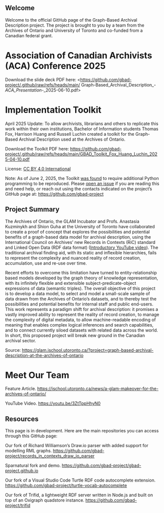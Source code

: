 ## Welcome

Welcome to the official GitHub page of the Graph-Based Archival Description project. The project is brought to you by a team from the Archives of Ontario and University of Toronto and co-funded from a Canadian federal grant.

# Association of Canadian Archivists (ACA) Conference 2025

Download the slide deck PDF here: <https://github.com/gbad-project/.github/raw/refs/heads/main/
Graph-Based_Archival_Description_-_ACA_Presentation_-_2025-06-10.pdf>

# Implementation Toolkit

April 2025 Update: To allow archivists, librarians and others to replicate this work within their own institutions, Bachelor of Information students Thomas Fox, Harrison Huang and Russell Luchin created a toolkit for the Graph-Based Archival Description used at the Archives of Ontario.

Download the Toolkit PDF here:
<https://github.com/gbad-project/.github/raw/refs/heads/main/GBAD_Toolkit_Fox_Huang_Luchin_2025-04-10.pdf>

License: [CC BY 4.0 International](https://creativecommons.org/licenses/by/4.0/)

Note: As of June 2, 2025, the Toolkit [was found](https://github.com/gbad-project/records_in_contexts_draw_io_parser/tree/99cdb78637abbe14e2a0cad3f63b0ca7d1df0c30/reproduce_gbad_toolkit) to require additional Python programming to be reproduced. Please [open an issue](https://github.com/gbad-project/records_in_contexts_draw_io_parser/issues/new) if you are reading this and need help, or reach out using the contacts indicated on the
project’s GitHub page at: <https://github.com/gbad-project>

## Project Summary

The Archives of Ontario, the GLAM Incubator and Profs. Anastasia Kuzminykh and Shion Guha at the University of Toronto have collaborated to create a proof of concept that explores the possibilities and potential benefits of a graph-based data model for archival description, using the International Council on Archives’ new Records in Contexts (RiC) standard and Linked Open Data (RDF data format) ([Introductory YouTube video](https://youtu.be/TLHU_0QKOWQ)). The traditional archival finding aid, with its static and inflexible hierarchies, fails to represent the complexity and nuanced reality of record creation, accumulation, use and re-use over time.

Recent efforts to overcome this limitation have turned to entity-relationship based models developed by the graph theory of knowledge representation, with its infinitely flexible and extensible subject-predicate-object expressions of data (semantic triples). The overall objective of this project is to develop a data model, to select and model a small-scale sample of data drawn from the Archives of Ontario’s datasets, and to thereby test the possibilities and potential benefits for internal staff and public end-users. This work represents a paradigm shift for archival description: it promises a vastly improved ability to represent the reality of record creation, to manage the complexity of digital metadata, to allow machine-readable encoding of meaning that enables complex logical inferences and search capabilities, and to connect currently siloed datasets with related data across the world. In short, this proposed project will break new ground in the Canadian archival sector.

Source: <https://glam.ischool.utoronto.ca/?project=graph-based-archival-description-at-the-archives-of-ontario>

# Meet Our Team

Feature Article. <https://ischool.utoronto.ca/news/a-glam-makeover-for-the-archives-of-ontario/>

YouTube Video. <https://youtu.be/3ZtTppHhyN0>

## Resources

This page is in development. Here are the main repositories you can access through this GitHub page:

Our fork of Richard Williamson’s Draw.io parser with added support for modelling RML graphs. <https://github.com/gbad-project/records_in_contexts_draw_io_parser>

Sparnatural fork and demo. <https://github.com/gbad-project/gbad-project.github.io>

Our fork of a Visual Studio Code Turtle RDF code autocomplete extension. <https://github.com/gbad-project/turtle-vocab-autocomplete>

Our fork of Trifid, a lightweight RDF server written in Node.js and built on top of an Oxigraph quadstore instance. <https://github.com/gbad-project/trifid>
